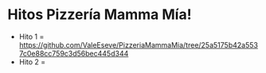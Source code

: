 # Hitos Pizzería Mamma Mía!

* Hito 1 = https://github.com/ValeEseve/PizzeriaMammaMia/tree/25a5175b42a5537c0e88cc759c3d56bec445d344
* Hito 2 = 